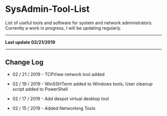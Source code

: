 # SysAdmin-Tool-List
List of useful tools and software for system and network administrators. Currently a work in progress, I will be updating regularly.  



----

**Last update 02/21/2019**

----

## Change Log

* 02 / 21 / 2019 - TCPView network tool added 

* 02 / 19 / 2019 - WinSSHTerm added to Windows tools, User cleanup script added to PowerShell

* 02 / 17 / 2019 - Add dexpot virtual desktop tool

* 02 / 15 / 2019 - Added Networking Tools 


